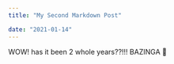```yaml
---
title: "My Second Markdown Post"

date: "2021-01-14"
---
```


WOW! has it been 2 whole years??!!! BAZINGA 🤪

